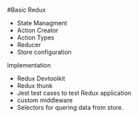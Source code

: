 #Basic Redux
- State Managment 
- Action Creator
- Action Types
- Reducer
- Store configuration

Implementation
- Redux Devtoolkit
- Redux thunk
- Jest test cases to test Redux application
- custom middleware
- Selectors for quering data from store. 
